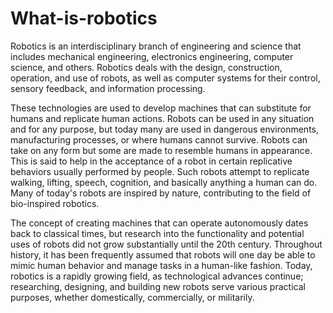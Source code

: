 # What-is-robotics
Robotics is an interdisciplinary branch of engineering and science that includes mechanical engineering, electronics 
engineering, computer science, and others. Robotics deals with the design, construction, operation, and use of robots, as 
well as computer systems for their control, sensory feedback, and information processing.

These technologies are used to develop machines that can substitute for humans and replicate human actions. Robots can be 
used in any situation and for any purpose, but today many are used in dangerous environments, manufacturing processes, or where humans cannot survive. Robots can take on any form but some are made to 
resemble humans in appearance. This is said to help in the acceptance of a robot in certain replicative behaviors usually 
performed by people. Such robots attempt to replicate walking, lifting, speech, cognition, and basically anything a human 
can do. Many of today's robots are inspired by nature, contributing to the field of bio-inspired robotics.

The concept of creating machines that can operate autonomously dates back to classical times, but research into the 
functionality and potential uses of robots did not grow substantially until the 20th century. Throughout history, it has
been frequently assumed that robots will one day be able to mimic human behavior and manage tasks in a human-like fashion. 
Today, robotics is a rapidly growing field, as technological advances continue; researching, designing, and building new 
robots serve various practical purposes, whether domestically, commercially, or militarily.


